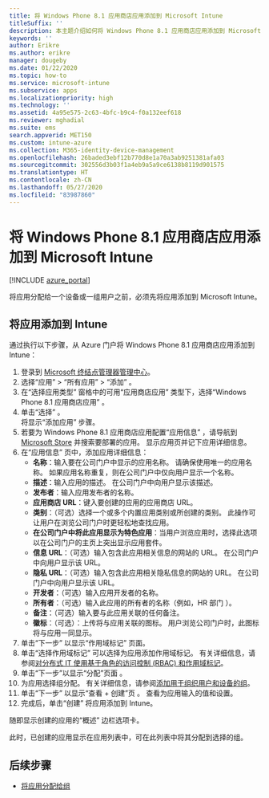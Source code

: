 ```yaml
---
title: 将 Windows Phone 8.1 应用商店应用添加到 Microsoft Intune
titleSuffix: ''
description: 本主题介绍如何将 Windows Phone 8.1 应用商店应用添加到 Microsoft Intune。
keywords: ''
author: Erikre
ms.author: erikre
manager: dougeby
ms.date: 01/22/2020
ms.topic: how-to
ms.service: microsoft-intune
ms.subservice: apps
ms.localizationpriority: high
ms.technology: ''
ms.assetid: 4a95e575-2c63-4bfc-b9c4-f0a132eef618
ms.reviewer: mghadial
ms.suite: ems
search.appverid: MET150
ms.custom: intune-azure
ms.collection: M365-identity-device-management
ms.openlocfilehash: 26baded3ebf12b770d8e1a70a3ab9251381afa03
ms.sourcegitcommit: 302556d3b03f1a4eb9a5a9ce6138b8119d901575
ms.translationtype: HT
ms.contentlocale: zh-CN
ms.lasthandoff: 05/27/2020
ms.locfileid: "83987860"
---
```

# <a name="add-windows-phone-81-store-apps-to-microsoft-intune"></a>将 Windows Phone 8.1 应用商店应用添加到 Microsoft Intune

[!INCLUDE [azure_portal](../includes/azure_portal.md)]

将应用分配给一个设备或一组用户之前，必须先将应用添加到 Microsoft Intune。 

## <a name="add-an-app-to-intune"></a>将应用添加到 Intune
通过执行以下步骤，从 Azure 门户将 Windows Phone 8.1 应用商店应用添加到 Intune：

1. 登录到 [Microsoft 终结点管理器管理中心](https://go.microsoft.com/fwlink/?linkid=2109431)。
2. 选择“应用”   > “所有应用”   > “添加”  。
3. 在“选择应用类型”  窗格中的可用“应用商店应用”  类型下，选择“Windows Phone 8.1 应用商店应用”  。
4. 单击“选择”  。<br>
   将显示“添加应用”  步骤。
5. 若要为 Windows Phone 8.1 应用商店应用配置“应用信息”  ，请导航到 [Microsoft Store](https://www.microsoft.com/store/apps/windows-phone) 并搜索要部署的应用。 显示应用页并记下应用详细信息。 
6. 在“应用信息”  页中，添加应用详细信息：
    - **名称**：输入要在公司门户中显示的应用名称。 请确保使用唯一的应用名称。 如果应用名称重复，则在公司门户中仅向用户显示一个名称。
    - **描述**：输入应用的描述。 在公司门户中向用户显示该描述。
    - **发布者**：输入应用发布者的名称。
    - **应用商店 URL**：键入要创建的应用的应用商店 URL。
    - **类别**：（可选）选择一个或多个内置应用类别或所创建的类别。 此操作可让用户在浏览公司门户时更轻松地查找应用。
    - **在公司门户中将此应用显示为特色应用**：当用户浏览应用时，选择此选项以在公司门户的主页上突出显示应用套件。
    - **信息 URL**：（可选）输入包含此应用相关信息的网站的 URL。 在公司门户中向用户显示该 URL。
    - **隐私 URL**：（可选）输入包含此应用相关隐私信息的网站的 URL。 在公司门户中向用户显示该 URL。
    - **开发者**：（可选）输入应用开发者的名称。
    - **所有者**：（可选）输入此应用的所有者的名称（例如，HR 部门  ）。
    - **备注**：（可选）输入要与此应用关联的任何备注。
    - **徽标**：（可选）：上传将与应用关联的图标。 用户浏览公司门户时，此图标将与应用一同显示。
7. 单击“下一步”  以显示“作用域标记”  页面。
8. 单击“选择作用域标记”  可以选择为应用添加作用域标记。 有关详细信息，请参阅[对分布式 IT 使用基于角色的访问控制 (RBAC) 和作用域标记](../fundamentals/scope-tags.md)。
9. 单击“下一步”以显示“分配”页面   。
10. 为应用选择组分配。 有关详细信息，请参阅[添加用于组织用户和设备的组](../fundamentals/groups-add.md)。 
11. 单击“下一步”  以显示“查看 + 创建”页  。 查看为应用输入的值和设置。
12. 完成后，单击“创建”  将应用添加到 Intune。

随即显示创建的应用的“概述”  边栏选项卡。


此时，已创建的应用显示在应用列表中，可在此列表中将其分配到选择的组。

## <a name="next-steps"></a>后续步骤

- [将应用分配给组](apps-deploy.md)
